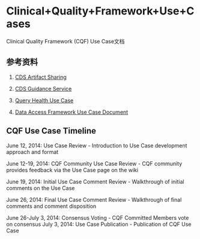 # Clinical+Quality+Framework+Use+Cases    

Clinical Quality Framework (CQF) Use Case文档

## 参考资料
1.  [CDS Artifact Sharing](http://wiki.siframework.org/file/view/SIFramework_HeD_UC1_CDSArtifactSharing_v1.0.docx/371583300/SIFramework_HeD_UC1_CDSArtifactSharing_v1.0.docx)

2.  [CDS Guidance Service](http://wiki.siframework.org/file/view/SIFramework_HeD_UC2_CDSGuidanceService_v1.0.docx/420514032/SIFramework_HeD_UC2_CDSGuidanceService_v1.0.docx)

3.  [Query Health Use Case](http://confluence.siframework.org/download/attachments/34963615/SIFramework_QH_UC.docx?api=v2)

4.  [Data Access Framework Use Case Document](http://wiki.siframework.org/DAF+Use+Cases)
       

## CQF Use Case Timeline
June 12, 2014: Use Case Review - Introduction to Use Case development approach and format       

June 12-19, 2014: CQF Community Use Case Review - CQF community provides feedback via the Use Case page on the wiki       

June 19, 2014: Initial Use Case Comment Review - Walkthrough of initial comments on the Use Case        

June 26, 2014: Final Use Case Comment Review - Walkthrough of final comments and comment disposition       

June 26-July 3, 2014: Consensus Voting - CQF Committed Members vote on consensus
July 3, 2014: Use Case Publication - Publication of CQF Use Case     
